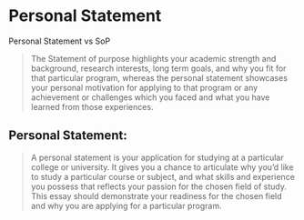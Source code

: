 # Personal Statement

Personal Statement vs SoP

> The Statement of purpose highlights your academic strength and background, research interests, long term goals, and why you fit for that particular program, whereas the personal statement showcases your personal motivation for applying to that program or any achievement or challenges which you faced and what you have learned from those experiences.
> 

## Personal Statement:

> A personal statement is your application for studying at a particular college or university. It gives you a chance to articulate why you’d like to study a particular course or subject, and what skills and experience you possess that reflects your passion for the chosen field of study. This essay should demonstrate your readiness for the chosen field and why you are applying for a particular program.
> 
